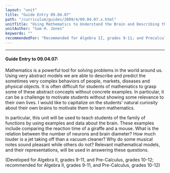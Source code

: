```yaml
---
layout: "unit"
title: "Guide Entry 09.04.07"
path: "/curriculum/guides/2009/4/09.04.07.x.html"
unitTitle: "Using Mathematics to Understand the Brain and Describing the Brain to Understand Mathematics"
unitAuthor: "Sam H. Jones"
keywords: ""
recommendedFor: "Recommended for Algebra II, grades 9-11; and Precalculus, grades 10-12"
---
```

<body>
<hr/>
<h4>
Guide Entry to 09.04.07:
</h4>
<p>Mathematics is a powerful tool for solving problems in the world around us.  Using very abstract models we are able to describe and predict the sometimes very complex behaviors of people, markets, diseases and physical objects.  It is often difficult for students of mathematics to grasp some of these abstract concepts without concrete examples.  In particular, it can be a challenge to motivate students without showing some relevance to their own lives.  I would like to capitalize on the students' natural curiosity about their own brains to motivate them to learn mathematics.</p>
<p>
In particular, this unit will be used to teach students of the family of functions by using examples and data about the brain.  These examples include comparing the reaction time of a giraffe and a mouse.  What is the relation between the number of neurons and brain diameter?  How much louder is a jet taking off than a vacuum cleaner?  Why do some musical notes sound pleasant while others do not? Relevant mathematical models, and their representations, will be used in answering these questions.
</p>
<p>
(Developed for Algebra II, grades 9-11, and Pre-Calculus, grades 10-12; recommended for Algebra II, grades 9-11, and Pre-Calculus, grades 10-12)
</p>
</body>
